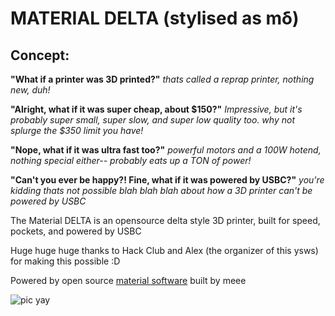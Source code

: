 # MATERIAL DELTA (stylised as mδ)
## Concept:
**"What if a printer was 3D printed?"** _thats called a reprap printer, nothing new, duh!_

**"Alright, what if it was super cheap, about $150?"** _Impressive, but it's probably super small, super slow, and super low quality too. why not splurge the $350 limit you have!_

**"Nope, what if it was ultra fast too?"** _powerful motors and a 100W hotend, nothing special either-- probably eats up a TON of power!_

**"Can't you ever be happy?! Fine, what if it was powered by USBC?"** _you're kidding thats not possible blah blah blah about how a 3D printer can't be powered by USBC_

The Material DELTA is an opensource delta style 3D printer, built for speed, pockets, and powered by USBC


Huge huge huge thanks to Hack Club and Alex (the organizer of this ysws) for making this possible :D

Powered by open source [material software](https://github.com/aryn-pathak/material-software) built by meee

![pic yay](https://hc-cdn.hel1.your-objectstorage.com/s/v3/aef578c79c484d14664dc3de9585a45ee10597e4_img_0349.jpg)
